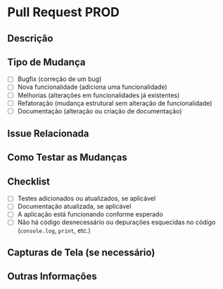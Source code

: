 # Pull Request PROD

## Descrição


## Tipo de Mudança

- [ ] Bugfix (correção de um bug)
- [ ] Nova funcionalidade (adiciona uma funcionalidade)
- [ ] Melhorias (alterações em funcionalidades já existentes)
- [ ] Refatoração (mudança estrutural sem alteração de funcionalidade)
- [ ] Documentação (alteração ou criação de documentação)

## Issue Relacionada


## Como Testar as Mudanças


## Checklist

- [ ] Testes adicionados ou atualizados, se aplicável
- [ ] Documentação atualizada, se aplicável
- [ ] A aplicação está funcionando conforme esperado
- [ ] Não há código desnecessário ou depurações esquecidas no código (`console.log`, `print`, etc.)

## Capturas de Tela (se necessário)


## Outras Informações

